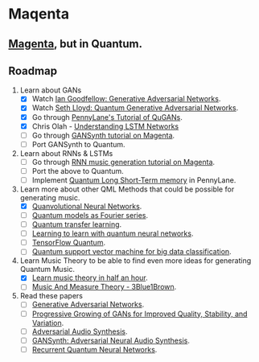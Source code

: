 # Maqenta

## [Magenta](https://github.com/magenta/magenta), but in Quantum.

## Roadmap
1. Learn about GANs
   * [x] Watch [Ian Goodfellow: Generative Adversarial Networks](https://www.youtube.com/watch?v=HGYYEUSm-0Q). 
   * [x] Watch [Seth Lloyd: Quantum Generative Adversarial Networks](https://www.youtube.com/watch?v=5nfN8xT3Z8g).
   * [x] Go through [PennyLane's Tutorial of QuGANs](https://pennylane.ai/qml/demos/tutorial_QGAN.html).
   * [x] Chris Olah - [Understanding LSTM Networks](http://colah.github.io/posts/2015-08-Understanding-LSTMs/)
   * [ ] Go through [GANSynth tutorial on Magenta](https://magenta.tensorflow.org/gansynth).
   * [ ] Port GANSynth to Quantum.

2. Learn about RNNs & LSTMs 
   * [ ] Go through [RNN music generation tutorial on Magenta](https://magenta.tensorflow.org/2016/06/10/recurrent-neural-network-generation-tutorial).
   * [ ] Port the above to Quantum.
   * [ ] Implement [Quantum Long Short-Term memory](https://arxiv.org/abs/2009.01783) in PennyLane.

3. Learn more about other QML Methods that could be possible for generating music.
   * [x] [Quanvolutional Neural Networks](https://pennylane.ai/qml/demos/tutorial_quanvolution.html).
   * [ ] [Quantum models as Fourier series](https://pennylane.ai/qml/demos/tutorial_expressivity_fourier_series.html).
   * [ ] [Quantum transfer learning](https://pennylane.ai/qml/demos/tutorial_quantum_transfer_learning.html).
   * [ ] [Learning to learn with quantum neural networks](https://pennylane.ai/qml/demos/learning2learn.html).
   * [ ] [TensorFlow Quantum](https://www.tensorflow.org/quantum/overview).
   * [ ] [Quantum support vector machine for big data classification](https://arxiv.org/abs/1307.0471).
 
4. Learn Music Theory to be able to find even more ideas for generating Quantum Music.
    * [x] [Learn music theory in half an hour](https://www.youtube.com/watch?v=rgaTLrZGlk0).
    * [ ] [Music And Measure Theory - 3Blue1Brown](https://www.youtube.com/watch?v=cyW5z-M2yzw).
    
 5. Read these papers
    * [ ] [Generative Adversarial Networks](https://arxiv.org/abs/1406.2661).
    * [ ] [Progressive Growing of GANs for Improved Quality, Stability, and Variation](https://arxiv.org/abs/1710.10196).
    * [ ] [Adversarial Audio Synthesis](https://arxiv.org/abs/1802.04208).
    * [ ] [GANSynth: Adversarial Neural Audio Synthesis](https://arxiv.org/abs/1902.08710).
    * [ ] [Recurrent Quantum Neural Networks](https://arxiv.org/abs/2006.14619).
